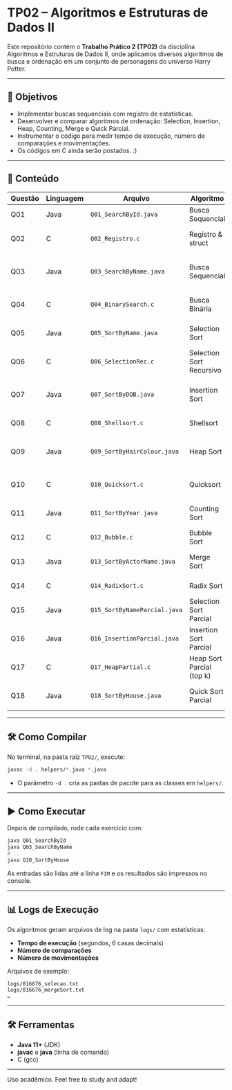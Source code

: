 # TP02 – Algoritmos e Estruturas de Dados II

Este repositório contém o **Trabalho Prático 2 (TP02)** da disciplina Algoritmos e Estruturas de Dados II, onde aplicamos diversos algoritmos de busca e ordenação em um conjunto de personagens do universo Harry Potter.

---

## 🚀 Objetivos

* Implementar buscas sequenciais com registro de estatísticas.
* Desenvolver e comparar algoritmos de ordenação: Selection, Insertion, Heap, Counting, Merge e Quick Parcial.
* Instrumentar o código para medir tempo de execução, número de comparações e movimentações.
* Os códigos em C ainda serão postados. :)

---

## 📂 Conteúdo

| Questão | Linguagem | Arquivo                      | Algoritmo                 | Descrição                                         |
| ------- | --------- | ---------------------------- | ------------------------- | ------------------------------------------------- |
| Q01     | Java      | `Q01_SearchById.java`        | Busca Sequencial          | Pesquisa por ID até `FIM`.                        |
| Q02     | C         | `Q02_Registro.c`             | Registro & struct         | Leitura e impressão de structs.                   |
| Q03     | Java      | `Q03_SearchByName.java`      | Busca Sequencial          | Pesquisa por nome até `FIM` e log de comparações. |
| Q04     | C         | `Q04_BinarySearch.c`         | Busca Binária             | Pesquisa em vetor ordenado.                       |
| Q05     | Java      | `Q05_SortByName.java`        | Selection Sort            | Ordenação completa por nome.                      |
| Q06     | C         | `Q06_SelectionRec.c`         | Selection Sort Recursivo  | Ordenação recursiva por seleção.                  |
| Q07     | Java      | `Q07_SortByDOB.java`         | Insertion Sort            | Ordenação completa por data de nascimento.        |
| Q08     | C         | `Q08_Shellsort.c`            | Shellsort                 | Ordenação por gaps.                               |
| Q09     | Java      | `Q09_SortByHairColour.java`  | Heap Sort                 | Ordenação completa por cor de cabelo.             |
| Q10     | C         | `Q10_Quicksort.c`            | Quicksort                 | Ordenação rápida interna.                         |
| Q11     | Java      | `Q11_SortByYear.java`        | Counting Sort             | Ordenação completa por ano.                       |
| Q12     | C         | `Q12_Bubble.c`               | Bubble Sort               | Ordenação por bolha.                              |
| Q13     | Java      | `Q13_SortByActorName.java`   | Merge Sort                | Ordenação completa por nome do ator.              |
| Q14     | C         | `Q14_RadixSort.c`            | Radix Sort                | Ordenação por dígitos.                            |
| Q15     | Java      | `Q15_SortByNameParcial.java` | Selection Sort Parcial    | Top 10 por nome.                                  |
| Q16     | Java      | `Q16_InsertionParcial.java`  | Insertion Sort Parcial    | Top 10 por data de nascimento.                    |
| Q17     | C         | `Q17_HeapPartial.c`          | Heap Sort Parcial (top k) | Top k por heap.                                   |
| Q18     | Java      | `Q18_SortByHouse.java`       | Quick Sort Parcial        | Ordenação parcial (k = lista.size()).             |

---

## 🛠️ Como Compilar

No terminal, na pasta raiz `TP02/`, execute:

```bash
javac -d . helpers/*.java *.java
```

* O parâmetro `-d .` cria as pastas de pacote para as classes em `helpers/`.

---

## ▶️ Como Executar

Depois de compilado, rode cada exercício com:

```bash
java Q01_SearchById
java Q03_SearchByName
# ...
java Q18_SortByHouse
```

As entradas são lidas até a linha `FIM` e os resultados são impressos no console.

---

## 📊 Logs de Execução

Os algoritmos geram arquivos de log na pasta `logs/` com estatísticas:

* **Tempo de execução** (segundos, 6 casas decimais)
* **Número de comparações**
* **Número de movimentações**

Arquivos de exemplo:

```
logs/816676_selecao.txt
logs/816676_mergeSort.txt
…
```

---

## 🛠️ Ferramentas

* **Java 11+** (JDK)
* **javac** e **java** (linha de comando)
* C (gcc) 

---

Uso acadêmico. Feel free to study and adapt!
